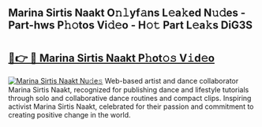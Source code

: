## Marina Sirtis Naakt O𝚗𝚕yf𝚊ns L𝚎a𝚔ed N𝚞𝚍es - Part-hws P𝚑𝚘tos Vi𝚍𝚎o - H𝚘𝚝 Part L𝚎a𝚔s DiG3S

# <h2><a href="http://kfcb02.oniu.top/?m=Marina+Sirtis+Naakt">🔗👉 🔴 Marina Sirtis Naakt P𝚑ot𝚘𝚜 V𝚒d𝚎o</a></h2>

[![Marina Sirtis Naakt Nu𝚍e𝚜](https://i.imgur.com/0qMVB7G.gif)](http://kfcb02.oniu.top/?m=Marina+Sirtis+Naakt)
Web-based artist and dance collaborator Marina Sirtis Naakt, recognized for publishing dance and lifestyle tutorials through solo and collaborative dance routines and compact clips. Inspiring activist Marina Sirtis Naakt, celebrated for their passion and commitment to creating positive change in the world.  
